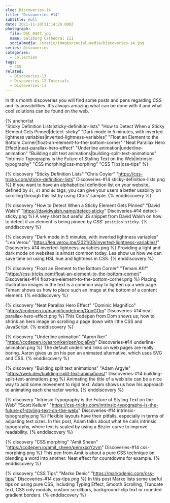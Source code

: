 ```yaml
---
slug: Discoveries-14
title: 'Discoveries #14'
subtitle: null
date: 2021-11-20T11:14:29.000Z
photograph:
  file: DSC_0447.jpg
  name: Salzburg Cathedral III
  socialmedia: /static/images/social-media/Discoveries-14.jpg
series: Discoveries
categories:
  - Collection
tags:
  - CSS
related:
  - Discoveries-13
  - Discoveries-12-Tutorials
  - Discoveries-11
---
```


In this month discoveries you will find some posts and pens regarding CSS and its possibilities. It's always amazing what can be done with it and what cool solutions can be found on the web.

{% anchorlist  
  "Sticky Definition Lists|sticky-definition-lists"
  "How to Detect When a Sticky Element Gets Pinned|detect-sticky"
  "Dark mode in 5 minutes, with inverted lightness variables|inverted-lightness-variables"
  "Float an Element to the Bottom Corner|float-an-element-to-the-bottom-corner"
  "Neat Parallax Hero Effect|neat-parallax-hero-effect"
  "Underline animation|underline-animation"
  "Building split text animations|building-split-text-animations"
  "Intrinsic Typography is the Future of Styling Text on the Web|intrinsic-typography"
  "CSS morphing|css-morphing"
  "CSS Tips|css-tips"
%}

<!-- more -->

{% discovery "Sticky Definition Lists" "Chris Coyier" "https://css-tricks.com/sticky-definition-lists" Discoveries-#14 sticky-definition-lists.png %}
If you want to have an alphabetical definition list on your website, defined by ``dl``, ``dt`` and ``dd`` tags, you can give your users a better usability on scrolling through this list by using Chris' sample.
{% enddiscovery %}

{% discovery "How to Detect When a Sticky Element Gets Pinned" "David Walsh" "https://davidwalsh.name/detect-sticky" Discoveries-#14 detect-sticky.png %}
A very short but useful JS snippet from David Walsh on how to detect if an element is being pinned by CSS' ``position:sticky``.
{% enddiscovery %}

{% discovery "Dark mode in 5 minutes, with inverted lightness variables" "Lea Verou" "https://lea.verou.me/2021/03/inverted-lightness-variables/" Discoveries-#14 inverted-lightness-variables.png %}
Providing a light and dark mode on websites is almost common today. Lea show us how we can save time on using HSL hue and lightness in CSS.
{% enddiscovery %}

{% discovery "Float an Element to the Bottom Corner" "Temani Afif" "https://css-tricks.com/float-an-element-to-the-bottom-corner/" Discoveries-#14 float-an-element-to-the-bottom-corner.png %}
Placing illustration images in the text is a common way to lighten up a web page. Temani shows us how to place such an image at the bottom of a content element.
{% enddiscovery %}

{% discovery "Neat Parallax Hero Effect" "Dominic Magnifico" "https://codepen.io/magnificode/pen/GpqGOm" Discoveries-#14 neat-parallax-hero-effect.png %}
This Codepen from Dom shows us, how to shrink an hero image on scrolling a page down with little CSS and JavaScript.
{% enddiscovery %}

{% discovery "Underline animation" "Aaron Iker" "https://codepen.io/aaroniker/pen/pojaBvb" Discoveries-#14 underline-animation.png %}
The default underlined links on web pages are really boring. Aaron gives us on his pen an animated alternative, which uses SVG and CSS.
{% enddiscovery %}

{% discovery "Building split text animations" "Adam Argyle" "https://web.dev/building-split-text-animations/" Discoveries-#14 building-split-text-animations.png %}
Animating the title of a web site can be a nice way to add some movement to rigid text. Adam shows us how his approach to animating each character works.
{% enddiscovery %}

{% discovery "Intrinsic Typography is the Future of Styling Text on the Web" "Scott Kellum" "https://css-tricks.com/intrinsic-typography-is-the-future-of-styling-text-on-the-web/" Discoveries-#14 intrinsic-typography.png %}
Flexible layouts have their pitfalls, especially in terms of adjusting text sizes. In this post, Adam talks about what he calls intrinsic typography, where text is scaled by using a Bézier curve to improve readability.
{% enddiscovery %}

{% discovery "CSS morphing" "Amit Sheen" "https://codepen.io/amit_sheen/pen/xxqYzvm" Discoveries-#14 css-morphing.png %}
This pen from Amit is about a pure CSS technique on blending a word into another. Neat effect for countdowns for example.
{% enddiscovery %}

{% discovery "CSS Tips" "Marko Denic" "https://markodenic.com/css-tips/" Discoveries-#14 css-tips.png %}
In this post Marko lists some useful tips on using pure CSS, including Typing Effect, Smooth Scrolling, Truncate text, CSS only modals, custom scrollbars, background-clip text or rounded gradient borders.
{% enddiscovery %}
